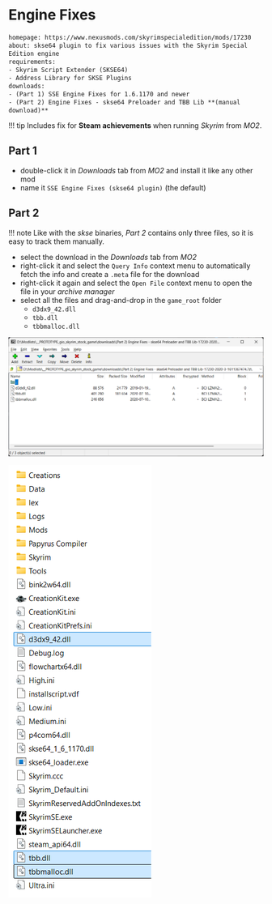 # Engine Fixes

```nexus
homepage: https://www.nexusmods.com/skyrimspecialedition/mods/17230
about: skse64 plugin to fix various issues with the Skyrim Special Edition engine
requirements:
- Skyrim Script Extender (SKSE64)
- Address Library for SKSE Plugins
downloads:
- (Part 1) SSE Engine Fixes for 1.6.1170 and newer
- (Part 2) Engine Fixes - skse64 Preloader and TBB Lib **(manual download)**
```

!!! tip
    Includes fix for **Steam achievements** when running *Skyrim* from *MO2*.

## Part 1

* double-click it in *Downloads* tab from *MO2* and install it like any other mod
* name it `SSE Engine Fixes (skse64 plugin)` (the default)

## Part 2

!!! note
    Like with the *skse* binaries, *Part 2* contains only three files, so it is easy to track them manually.

* select the download in the *Downloads* tab from *MO2*
* right-click it and select the `Query Info` context menu to automatically fetch the info and create
  a `.meta` file for the download
* right-click it again and select the `Open File` context menu to open the file in your *archive manager*
* select all the files and drag-and-drop in the `game_root` folder
  * `d3dx9_42.dll`
  * `tbb.dll`
  * `tbbmalloc.dll`

![part 2 archive](../images/engine_fixes_1.png)

![game root with part 2](../images/engine_fixes_2.png)
